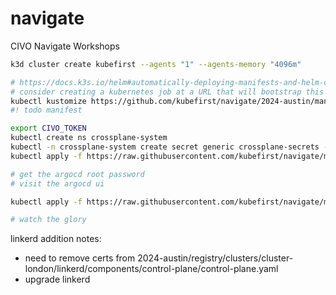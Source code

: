 # navigate

CIVO Navigate Workshops

```sh
k3d cluster create kubefirst --agents "1" --agents-memory "4096m"

# https://docs.k3s.io/helm#automatically-deploying-manifests-and-helm-charts
# consider creating a kubernetes job at a URL that will bootstrap this through a manifest (wrap it in a helm chart?)
kubectl kustomize https://github.com/kubefirst/navigate/2024-austin/manifests/argocd\?ref\=main | kubectl apply -f -
#! todo manifest

export CIVO_TOKEN
kubectl create ns crossplane-system 
kubectl -n crossplane-system create secret generic crossplane-secrets --from-literal=CIVO_TOKEN=$CIVO_TOKEN --from-literal=TF_VAR_civo_token=$CIVO_TOKEN
kubectl apply -f https://raw.githubusercontent.com/kubefirst/navigate/main/2024-austin/bootstrap/bootstrap.yaml

# get the argocd root password
# visit the argocd ui

kubectl apply -f https://raw.githubusercontent.com/kubefirst/navigate/main/2024-austin/registry/registry.yaml

# watch the glory
```



linkerd addition notes:
- need to remove certs from 2024-austin/registry/clusters/cluster-london/linkerd/components/control-plane/control-plane.yaml
- upgrade linkerd

